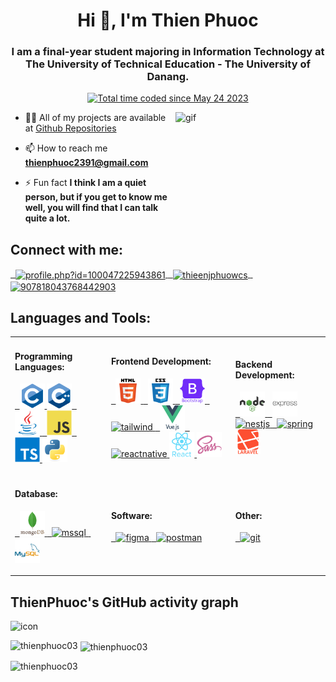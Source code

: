 <h1 align="center">Hi 👋, I'm Thien Phuoc</h1>
<h3 align="center">I am a final-year student majoring in Information Technology at The University of Technical Education - The University of Danang.</h3>
<p align="center">
  <a href="https://wakatime.com/@2eee1821-a367-4c04-9805-da4562cb0609">
    <img src="https://wakatime.com/badge/user/2eee1821-a367-4c04-9805-da4562cb0609.svg" alt="Total time coded since May 24 2023" />
  </a>
</p>

<img align="right" src="https://i.pinimg.com/originals/e4/26/70/e426702edf874b181aced1e2fa5c6cde.gif" alt="gif" width="240px" height="180px"/>

- 👨‍💻 All of my projects are available at [Github Repositories](https://github.com/phuocht404?tab=repositories)

- 📫 How to reach me **thienphuoc2391@gmail.com**

- ⚡ Fun fact **I think I am a quiet person, but if you get to know me well, you will find that I can talk quite a lot.**

## Connect with me:
<p align="left">
  <a href="https://fb.com/tph.2203/" target="blank">&nbsp;
    <img align="center" src="https://raw.githubusercontent.com/rahuldkjain/github-profile-readme-generator/master/src/images/icons/Social/facebook.svg" alt="profile.php?id=100047225943861" height="30" width="40" />
  </a>
  <a href="https://instagram.com/thieenjphuowcs" target="blank">&nbsp;
    <img align="center" src="https://raw.githubusercontent.com/rahuldkjain/github-profile-readme-generator/master/src/images/icons/Social/instagram.svg" alt="thieenjphuowcs" height="30" width="40" />
  </a>
  <a href="https://discord.gg/dH7PvJxh4v" target="blank">&nbsp;
    <img align="center" src="https://raw.githubusercontent.com/rahuldkjain/github-profile-readme-generator/master/src/images/icons/Social/discord.svg" alt="907818043768442903" height="30" width="40" />
  </a>
</p>

## Languages and Tools:

<table>
  <tr>
    <td>
      <h4 align="left">Programming Languages:</h4>
      <p align="left">
        <a href="https://www.cprogramming.com/" target="_blank" rel="noreferrer">&nbsp;
          <img src="https://raw.githubusercontent.com/devicons/devicon/master/icons/c/c-original.svg" alt="c" width="40" height="40"/> 
        </a>
        <a href="https://www.w3schools.com/cpp/" target="_blank" rel="noreferrer"> 
          <img src="https://raw.githubusercontent.com/devicons/devicon/master/icons/cplusplus/cplusplus-original.svg" alt="cplusplus" width="40" height="40"/>            </a>
        <a href="https://www.java.com" target="_blank" rel="noreferrer">&nbsp;
          <img src="https://raw.githubusercontent.com/devicons/devicon/master/icons/java/java-original.svg" alt="java" width="40" height="40"/> 
        </a>
        <a href="https://developer.mozilla.org/en-US/docs/Web/JavaScript" target="_blank" rel="noreferrer">&nbsp;
          <img src="https://raw.githubusercontent.com/devicons/devicon/master/icons/javascript/javascript-original.svg" alt="javascript" width="40" height="40"/> 
        </a>
        <a href="https://www.typescriptlang.org/" target="_blank" rel="noreferrer">&nbsp;
          <img src="https://raw.githubusercontent.com/devicons/devicon/master/icons/typescript/typescript-original.svg" alt="typescript" width="40" height="40"/>
        </a>
        <a href="https://www.python.org" target="_blank" rel="noreferrer">
          <img src="https://raw.githubusercontent.com/devicons/devicon/master/icons/python/python-original.svg" alt="python" width="40" height="40"/>
        </a>
      </p>
    </td>
    <td>
      <h4 align="left">Frontend Development:</h4>
      <p align="left">
        <a href="https://www.w3schools.com/html/" target="_blank" rel="noreferrer">&nbsp;
          <img src="https://raw.githubusercontent.com/devicons/devicon/master/icons/html5/html5-original-wordmark.svg" alt="html5" width="40" height="40"/> 
        </a>
        <a href="https://www.w3schools.com/css/" target="_blank" rel="noreferrer">&nbsp;
          <img src="https://raw.githubusercontent.com/devicons/devicon/master/icons/css3/css3-original-wordmark.svg" alt="css3" width="40" height="40"/> 
        </a>
        <a href="https://getbootstrap.com" target="_blank" rel="noreferrer">&nbsp;
          <img src="https://raw.githubusercontent.com/devicons/devicon/master/icons/bootstrap/bootstrap-plain-wordmark.svg" alt="bootstrap" width="40" height="40"/>
        </a>
        <a href="https://tailwindcss.com/" target="_blank" rel="noreferrer">&nbsp;
          <img src="https://www.vectorlogo.zone/logos/tailwindcss/tailwindcss-icon.svg" alt="tailwind" width="40" height="40"/> 
        </a>
        <a href="https://vuejs.org/" target="_blank" rel="noreferrer">&nbsp;
          <img src="https://raw.githubusercontent.com/devicons/devicon/master/icons/vuejs/vuejs-original-wordmark.svg" alt="vuejs" width="40" height="40"/> 
        </a>
        <a href="https://reactnative.dev/" target="_blank" rel="noreferrer">&nbsp;
          <img src="https://www.pngkit.com/png/full/373-3738691_react-native-svg-transformer-allows-you-import-svg.png" alt="reactnative" width="40" height="40"/>
        </a>
        <a href="https://reactjs.org/" target="_blank" rel="noreferrer">
          <img src="https://raw.githubusercontent.com/devicons/devicon/master/icons/react/react-original-wordmark.svg" alt="react" width="40" height="40"/>
        </a>
        <a href="https://sass-lang.com" target="_blank" rel="noreferrer">
          <img src="https://raw.githubusercontent.com/devicons/devicon/master/icons/sass/sass-original.svg" alt="sass" width="40" height="40"/>
        </a>
      </p>
    </td>
    <td>
      <h4 align="left">Backend Development:</h4>
      <p align="left">
        <a href="https://nodejs.org" target="_blank" rel="noreferrer">&nbsp;
          <img src="https://raw.githubusercontent.com/devicons/devicon/master/icons/nodejs/nodejs-original-wordmark.svg" alt="nodejs" width="40" height="40"/> 
        </a>
        <a href="https://expressjs.com" target="_blank" rel="noreferrer">&nbsp;
          <img src="https://raw.githubusercontent.com/devicons/devicon/master/icons/express/express-original-wordmark.svg" alt="express" width="40" height="40"/> 
        </a>
        <a href="https://nestjs.com/" target="_blank" rel="noreferrer">
          <img src="https://d33wubrfki0l68.cloudfront.net/e937e774cbbe23635999615ad5d7732decad182a/26072/logo-small.ede75a6b.svg" alt="nestjs" width="40" height="40"/>
        </a>
        <a href="https://spring.io/" target="_blank" rel="noreferrer">&nbsp;
          <img src="https://www.vectorlogo.zone/logos/springio/springio-icon.svg" alt="spring" width="40" height="40"/> 
        </a>
        <a href="https://laravel.com/" target="_blank" rel="noreferrer">
          <img src="https://raw.githubusercontent.com/devicons/devicon/master/icons/laravel/laravel-plain-wordmark.svg" alt="laravel" width="40" height="40"/>
        </a>
      </p>
    </td>
  </tr>
  <tr>
    <td>
      <h4 align="left">Database:</h4>
      <p align="left">
        <a href="https://www.mongodb.com/" target="_blank" rel="noreferrer">&nbsp;
          <img src="https://raw.githubusercontent.com/devicons/devicon/master/icons/mongodb/mongodb-original-wordmark.svg" alt="mongodb" width="40" height="40"/> 
        </a>
        <a href="https://www.microsoft.com/en-us/sql-server" target="_blank" rel="noreferrer">&nbsp;
          <img src="https://www.svgrepo.com/show/303229/microsoft-sql-server-logo.svg" alt="mssql" width="40" height="40"/> 
        </a>
        <a href="https://www.mysql.com/" target="_blank" rel="noreferrer">&nbsp;
          <img src="https://raw.githubusercontent.com/devicons/devicon/master/icons/mysql/mysql-original-wordmark.svg" alt="mysql" width="40" height="40"/> 
        </a>
      </p>
    </td>
    <td>
      <h4 align="left">Software:</h4>
      <p align="left">
        <a href="https://www.figma.com/" target="_blank" rel="noreferrer">&nbsp;
          <img src="https://www.vectorlogo.zone/logos/figma/figma-icon.svg" alt="figma" width="40" height="40"/> 
        </a>
        <a href="https://postman.com" target="_blank" rel="noreferrer">&nbsp;
          <img src="https://www.vectorlogo.zone/logos/getpostman/getpostman-icon.svg" alt="postman" width="40" height="40"/> 
        </a>
      </p>
    </td>
    <td>
      <h4 align="left">Other:</h4>
      <p align="left">
        <a href="https://git-scm.com/" target="_blank" rel="noreferrer">&nbsp;
          <img src="https://www.vectorlogo.zone/logos/git-scm/git-scm-icon.svg" alt="git" width="40" height="40"/> 
        </a>
      </p>
    </td>
  </tr>
</table>

## ThienPhuoc's GitHub activity graph 

<img src="https://i.pinimg.com/originals/cb/17/b8/cb17b80a942d7c317a35ff1324fae12f.gif" 
alt="icon" width="24" height="24" />

<p><img align="left" src="https://github-readme-stats-thienphuoc03-v1.vercel.app/api/top-langs?username=phuocht404&count_private=true&langs_count=8&show_icons=true&locale=en&layout=compact&theme=tokyonight" alt="thienphuoc03" /></p>

<p>&nbsp;<img align="center" src="https://github-readme-stats-thienphuoc03-v1.vercel.app/api?username=phuocht404&count_private=true&show_icons=true&locale=en&theme=tokyonight" alt="thienphuoc03" /></p>

<p><img align="left" src="https://github-readme-streak-stats.herokuapp.com/?user=phuocht404&theme=tokyonight" alt="thienphuoc03" /></p>

<!-- <p><img align="center" src="https://github-readme-stats-thienphuoc03.vercel.app/api/wakatime?username=thienphuoc&v=2&theme=tokyonight" alt="thienphuoc" /></p> -->
